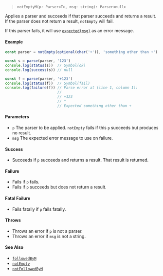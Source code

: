 <!--
 Copyright (c) 2020 Thomas J. Otterson
 
 This software is released under the MIT License.
 https://opensource.org/licenses/MIT
-->

> `notEmptyM(p: Parser<T>, msg: string): Parser<null>`

Applies a parser and succeeds if that parser succeeds and returns a result. If the parser does not return a result, `notEmpty` will fail.

If this parser fails, it will use [`expected(msg)`](../tools/expected.md) as an error message.

#### Example

```javascript
const parser = notEmpty(optional(char('+')), 'something other than +')

const s = parse(parser, '123')
console.log(status(s))  // Symbol(ok)
console.log(success(s)) // null

const f = parse(parser, '+123')
console.log(status(f))  // Symbol(fail)
console.log(failure(f)) // Parse error at (line 1, column 1):
                        //
                        // +123
                        // ^
                        // Expected something other than +
```

#### Parameters

* `p` The parser to be applied. `notEmpty` fails if this `p` succeeds but produces no result.
* `msg` The expected error message to use on failure.

#### Success

* Succeeds if `p` succeeds and returns a result. That result is returned.

#### Failure

* Fails if `p` fails.
* Fails if `p` succeeds but does not return a result.

#### Fatal Failure

* Fails fatally if `p` fails fatally.

#### Throws

* Throws an error if `p` is not a parser.
* Throws an error if `msg` is not a string.

#### See Also

* [`followedByM`](followedbym.md)
* [`notEmpty`](notempty.md)
* [`notFollowedByM`](notfollowedbym.md)